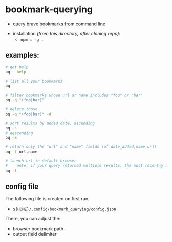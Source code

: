 # bookmark-querying

- query brave bookmarks from command line

* installation _(from this directory, after cloning repo)_:
  - `npm i -g .`

## examples:

```sh
# get help
bq --help

# list all your bookmarks
bq

# filter bookmarks whose url or name includes "foo" or "bar"
bq -q "(foo|bar)"

# delete those
bq -q "(foo|bar)" -d

# sort results by added date, ascending
bq -s
# descending
bq -S

# return only the "url" and "name" fields (of date_added,name,url)
bq -f url,name

# launch url in default browser
#    note: if your query returned multiple results, the most recently added will be used
bq -l
```

## config file

The following file is created on first run:

- `${HOME}/.config/bookmark_querying/config.json`

There, you can adjust the:

- browser bookmark path
- output field delimiter
